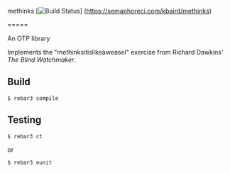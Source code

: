 methinks [![Build Status](
  https://semaphoreci.com/api/v1/kbaird/methinks/branches/master/badge.svg)]
  (https://semaphoreci.com/kbaird/methinks)

=====

An OTP library

Implements the "methinksitislikeaweasel" exercise from Richard Dawkins'
_The Blind Watchmaker_.

Build
-----

    $ rebar3 compile

Testing
-----

    $ rebar3 ct

or

    $ rebar3 eunit
